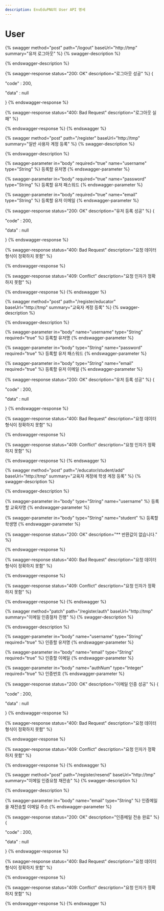 ```yaml
---
description: EnvEduPNU의 User API 명세
---
```


# User

{% swagger method="post" path="/logout" baseUrl="http://tmp" summary="유저 로그아웃" %}
{% swagger-description %}

{% endswagger-description %}

{% swagger-response status="200: OK" description="로그아웃 성공" %}
{

&#x20;   "code" : 200,

&#x20;   "data" : null

}
{% endswagger-response %}

{% swagger-response status="400: Bad Request" description="로그아웃 실패" %}

{% endswagger-response %}
{% endswagger %}

{% swagger method="post" path="/register" baseUrl="http://tmp" summary="일반 사용자 계정 등록" %}
{% swagger-description %}

{% endswagger-description %}

{% swagger-parameter in="body" required="true" name="username" type="String" %}
등록할 유저명
{% endswagger-parameter %}

{% swagger-parameter in="body" required="true" name="password" type="String" %}
등록할 유저 패스워드
{% endswagger-parameter %}

{% swagger-parameter in="body" required="true" name="email" type="String" %}
등록할 유저 이메일
{% endswagger-parameter %}

{% swagger-response status="200: OK" description="유저 등록 성공" %}
{

&#x20;   "code" : 200,

&#x20;   "data" : null

}
{% endswagger-response %}

{% swagger-response status="400: Bad Request" description="요청 데이터 형식이 정확하지 못함" %}

{% endswagger-response %}

{% swagger-response status="409: Conflict" description="요청 인자가 정확하지 못함" %}

{% endswagger-response %}
{% endswagger %}

{% swagger method="post" path="/register/educator" baseUrl="http://tmp" summary="교육자 계정 등록" %}
{% swagger-description %}

{% endswagger-description %}

{% swagger-parameter in="body" name="username" type="String" required="true" %}
등록할 유저명
{% endswagger-parameter %}

{% swagger-parameter in="body" type="String" name="password" required="true" %}
등록할 유저 패스워드
{% endswagger-parameter %}

{% swagger-parameter in="body" type="String" name="email" required="true" %}
등록할 유저 이메일
{% endswagger-parameter %}

{% swagger-response status="200: OK" description="유저 등록 성공" %}
{

&#x20;   "code" : 200,

&#x20;   "data" : null

}
{% endswagger-response %}

{% swagger-response status="400: Bad Request" description="요청 데이터 형식이 정확하지 못함" %}

{% endswagger-response %}

{% swagger-response status="409: Conflict" description="요청 인자가 정확하지 못함" %}

{% endswagger-response %}
{% endswagger %}

{% swagger method="post" path="/educator/student/add" baseUrl="http://tmp" summary="교육자 계정에 학생 계정 등록" %}
{% swagger-description %}

{% endswagger-description %}

{% swagger-parameter in="body" type="String" name="username" %}
등록할 교육자명
{% endswagger-parameter %}

{% swagger-parameter in="body" type="String" name="student" %}
등록할 학생명
{% endswagger-parameter %}

{% swagger-response status="200: OK" description="** 반환값이 없습니다." %}

{% endswagger-response %}

{% swagger-response status="400: Bad Request" description="요청 데이터 형식이 정확하지 못함" %}

{% endswagger-response %}

{% swagger-response status="409: Conflict" description="요청 인자가 정확하지 못함" %}

{% endswagger-response %}
{% endswagger %}

{% swagger method="patch" path="/register/auth" baseUrl="http://tmp" summary="이메일 인증절차 진행" %}
{% swagger-description %}

{% endswagger-description %}

{% swagger-parameter in="body" name="username" type="String" required="true" %}
인증할 유저명
{% endswagger-parameter %}

{% swagger-parameter in="body" name="email" type="String" required="true" %}
인증할 이메일
{% endswagger-parameter %}

{% swagger-parameter in="body" name="authNum" type="Integer" required="true" %}
인증번호
{% endswagger-parameter %}

{% swagger-response status="200: OK" description="이메일 인증 성공" %}
{

&#x20;   "code" : 200,

&#x20;   "data" : null

}
{% endswagger-response %}

{% swagger-response status="400: Bad Request" description="요청 데이터 형식이 정확하지 못함" %}

{% endswagger-response %}

{% swagger-response status="409: Conflict" description="요청 인자가 정확하지 못함" %}

{% endswagger-response %}
{% endswagger %}

{% swagger method="post" path="/register/resend" baseUrl="http://tmp" summary="이메일 인증요청 재전송" %}
{% swagger-description %}

{% endswagger-description %}

{% swagger-parameter in="body" name="email" type="String" %}
인증메일을 재전송할 이메일 주소
{% endswagger-parameter %}

{% swagger-response status="200: OK" description="인증메일 전송 완료" %}
{

&#x20;   "code" : 200,

&#x20;   "data" : null

}
{% endswagger-response %}

{% swagger-response status="400: Bad Request" description="요청 데이터 형식이 정확하지 못함" %}

{% endswagger-response %}

{% swagger-response status="409: Conflict" description="요청 인자가 정확하지 못함" %}

{% endswagger-response %}
{% endswagger %}

